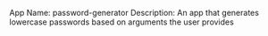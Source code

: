 App Name: password-generator
Description: An app that generates lowercase passwords based on arguments the user provides